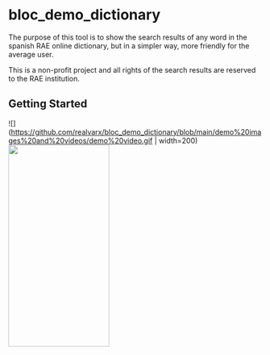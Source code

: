 # bloc_demo_dictionary

The purpose of this tool is to show the search results of any word in the spanish RAE online dictionary, but in a simpler way, more friendly for the average user.

This is a non-profit project and all rights of the search results are reserved to the RAE institution.

## Getting Started

![](https://github.com/realvarx/bloc_demo_dictionary/blob/main/demo%20images%20and%20videos/demo%20video.gif | width=200)
<img src="/demo%20images%20and%20videos/demo%20video.gif" width="200" height="400"/>
